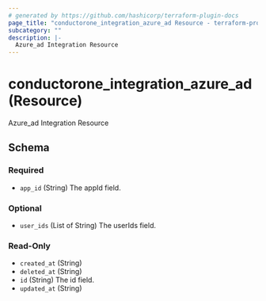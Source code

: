 ```yaml
---
# generated by https://github.com/hashicorp/terraform-plugin-docs
page_title: "conductorone_integration_azure_ad Resource - terraform-provider-conductorone"
subcategory: ""
description: |-
  Azure_ad Integration Resource
---
```


# conductorone_integration_azure_ad (Resource)

Azure_ad Integration Resource



<!-- schema generated by tfplugindocs -->
## Schema

### Required

- `app_id` (String) The appId field.

### Optional

- `user_ids` (List of String) The userIds field.

### Read-Only

- `created_at` (String)
- `deleted_at` (String)
- `id` (String) The id field.
- `updated_at` (String)
